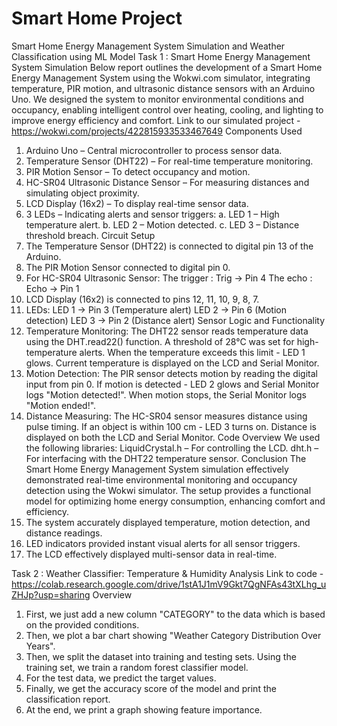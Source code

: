 # Smart Home Project
Smart Home Energy Management System Simulation and Weather Classification using ML Model
Task 1 : Smart Home Energy Management System Simulation 
Below report outlines the development of a Smart Home Energy Management System using the 
Wokwi.com simulator, integrating temperature, PIR motion, and ultrasonic distance sensors with 
an Arduino Uno. We designed the system to monitor environmental conditions and occupancy, 
enabling intelligent control over heating, cooling, and lighting to improve energy efficiency and 
comfort. 
Link to our simulated project - https://wokwi.com/projects/422815933533467649 
Components Used 
1. Arduino Uno – Central microcontroller to process sensor data. 
2. Temperature Sensor (DHT22) – For real-time temperature monitoring. 
3. PIR Motion Sensor – To detect occupancy and motion. 
4. HC-SR04 Ultrasonic Distance Sensor – For measuring distances and simulating object 
proximity. 
5. LCD Display (16x2) – To display real-time sensor data. 
6. 3 LEDs – Indicating alerts and sensor triggers: 
a. LED 1 – High temperature alert. 
b. LED 2 – Motion detected. 
c. LED 3 – Distance threshold breach. 
Circuit Setup 
1. The Temperature Sensor (DHT22) is connected to digital pin 13 of the Arduino. 
2. The PIR Motion Sensor connected to digital pin 0. 
3. For HC-SR04 Ultrasonic Sensor: 
The trigger : Trig → Pin 4 
The echo : Echo → Pin 1 
4. LCD Display (16x2) is connected to pins 12, 11, 10, 9, 8, 7. 
5. LEDs: 
LED 1 → Pin 3 (Temperature alert) 
LED 2 → Pin 6 (Motion detection) 
LED 3 → Pin 2 (Distance alert) 
Sensor Logic and Functionality 
1. Temperature Monitoring: The DHT22 sensor reads temperature data using the 
DHT.read22() function. A threshold of 28°C was set for high-temperature alerts. When 
the temperature exceeds this limit - LED 1 glows. Current temperature is displayed on 
the LCD and Serial Monitor. 
2. Motion Detection: The PIR sensor detects motion by reading the digital input from pin 0. 
If motion is detected - LED 2 glows and Serial Monitor logs "Motion detected!". When 
motion stops, the Serial Monitor logs "Motion ended!". 
3. Distance Measuring: The HC-SR04 sensor measures distance using pulse timing. If an 
object is within 100 cm - LED 3 turns on. Distance is displayed on both the LCD and 
Serial Monitor. 
Code Overview 
We used the following libraries: 
LiquidCrystal.h – For controlling the LCD. 
dht.h – For interfacing with the DHT22 temperature sensor.
Conclusion 
The Smart Home Energy Management System simulation effectively demonstrated real-time 
environmental monitoring and occupancy detection using the Wokwi simulator. The setup 
provides a functional model for optimizing home energy consumption, enhancing comfort and 
efficiency. 
1. The system accurately displayed temperature, motion detection, and distance readings. 
2. LED indicators provided instant visual alerts for all sensor triggers. 
3. The LCD effectively displayed multi-sensor data in real-time.

Task 2 : Weather Classifier: Temperature & Humidity Analysis 
Link to code - 
https://colab.research.google.com/drive/1stA1J1mV9Gkt7QgNFAs43tXLhg_uZHJp?usp=sharing 
Overview 
1. First, we just add a new column "CATEGORY" to the data which is based on the provided 
conditions. 
2. Then, we plot a bar chart showing "Weather Category Distribution Over Years". 
3. Then, we split the dataset into training and testing sets. Using the training set, we train a 
random forest classifier model. 
4. For the test data, we predict the target values. 
5. Finally, we get the accuracy score of the model and print the classification report. 
6. At the end, we print a graph showing feature importance.
